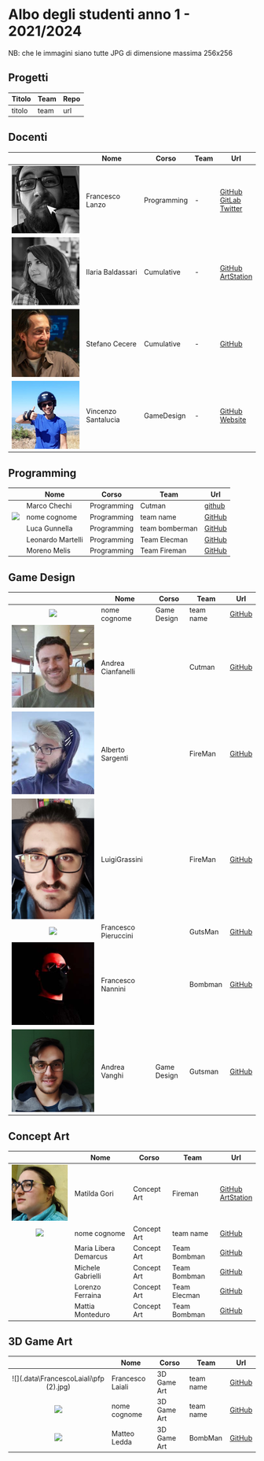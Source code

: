 

# Albo degli studenti anno 1 - 2021/2024

NB: che le immagini siano tutte JPG di dimensione massima 256x256 

## Progetti
| Titolo | Team | Repo |
|---|---|---|
| titolo | team | url |

## Docenti
|   | Nome | Corso | Team | Url |
|:---:|---|---|---|---|
|![](./data/FrancescoLanzo/avatar-lanzo-bn-256.jpg) | Francesco Lanzo | Programming | - | [GitHub](https://github.com/franz0) </br> [GitLab](https://gitlab.com/franzo) </br>[Twitter](https://twitter.com/develoop_)|
|![](./data/IlariaBaldassari/IlariaBaldassari.jpg) | Ilaria Baldassari | Cumulative | - | [GitHub](https://github.com/SheiraFenix) </br> [ArtStation](https://www.artstation.com/sheirafenix)|
|![](./data/StefanoCecere/StefanoCecere.jpg) | Stefano Cecere | Cumulative | - | [GitHub](https://github.com/StefanoCecere)|
|![](./data/VincenzoSantalucia/VincenzoSantalucia.jpg) | Vincenzo Santalucia | GameDesign | - | [GitHub](https://github.com/loSceiccoBeige) </br> [Website](https://www.vincenzosantalucia.design/)|


## Programming
|   | Nome | Corso | Team | Url |
|:---:|---|---|---|---|
|![]() | Marco Chechi | Programming | Cutman | [github](https://github.com/Licantropo5)|
|![](./data/AlessioBolognesi/AlessioBolognesi.jpg) | nome cognome | Programming | team name | [GitHub](https://github.com/Bolognesi-Alessio)|
|![]() | Luca Gunnella | Programming | team bomberman | [GitHub](https://github.com/LucaGunnella)|
|![]() | Leonardo Martelli | Programming | Team Elecman | [GitHub](https://github.com/LeonardoMartelli-coba)|
|![]()| Moreno Melis| Programming | Team Fireman | [GitHub](https://github.com/MorenoMelis)|

## Game Design
|   | Nome | Corso | Team | Url |
|:---:|---|---|---|---|
|![](./data/DavideGioan/DavideGioan.jpg) | nome cognome | Game Design | team name | [GitHub](https://github.com/GioanDavide)|
|![](./data/AndreaCianfanelli/Cinfa.jpg) | Andrea Cianfanelli |  | Cutman | [GitHub](https://github.com/cinfa78)|
|![](./data/AlbertoSargenti/AlbertoSargentiAvatar.jpg) | Alberto Sargenti |  | FireMan | [GitHub](https://github.com/AlbertoSargenti)|
|![](./data/LuigiGrassini/LuigiGrassiniFoto.jpg) | LuigiGrassini |  | FireMan | [GitHub](https://github.com/Hemsey7)|
|![](./data/FrancescoPieruccini/FrancescoPieruccini.jpg) | Francesco Pieruccini |  | GutsMan | [GitHub](https://github.com/FrancescoPieruccini)|
|![](./data/FrancescoNannini/NanniniFrancesco.jpg) | Francesco Nannini |  | Bombman | [GitHub](https://github.com/BelethThynemenos)|
|![](./data/AndreaVanghi/AndreaVanghi.jpg) | Andrea Vanghi | Game Design | Gutsman | [GitHub](https://github.com/VanghiAndrea)|

## Concept Art
|   | Nome | Corso | Team | Url |
|:---:|---|---|---|---|
|![](./data/MatildaGori/MatildaGori.jpg) | Matilda Gori | Concept Art | Fireman | [GitHub](https://github.com/MatildaGori) </br> [ArtStation](https://www.artstation.com/uf12bbec5)|
|![](./data/AlbertoBandini/cropped.jpg) | nome cognome | Concept Art | team name | [GitHub](https://github.com/zeboo-svg)|
|![]()| Maria Libera Demarcus| Concept Art | Team Bombman | [GitHub](https://github.com/Weeliox)|
![]()| Michele Gabrielli | Concept Art | Team Bombman | [GitHub](https://github.com/MicheleGabrielli)|
|![]()| Lorenzo Ferraina | Concept Art | Team Elecman | [GitHub](https://github.com/Lorenzo-Ferraina)|
|![]()| Mattia Monteduro | Concept Art | Team Bombman | [GitHub](https://github.com/MattiaMonteduro)|



## 3D Game Art
|   | Nome | Corso | Team | Url |
|:---:|---|---|---|---|
|![](.data\FrancescoLaiali\pfp (2).jpg) | Francesco Laiali | 3D Game Art | team name | [GitHub](https://github.com/FrancescoLaiali)
|![](./data/BenedettaBaccari/BenedettaBaccari.jpg) | nome cognome | 3D Game Art | team name | [GitHub](https://github.com/cipincipancake)
|![](./data/BenedettaBaccari/BenedettaBaccari.jpg) | Matteo Ledda | 3D Game Art | BombMan | [GitHub](https://github.com/MatteoLedda)
